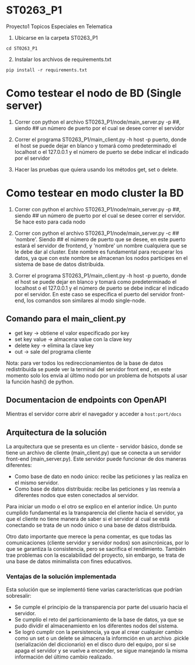 # ST0263_P1
Proyecto1 Topicos Especiales en Telematica

1. Ubicarse en la carpeta ST0263_P1

```cd ST0263_P1```

2. Instalar los archivos de requirements.txt

```pip install -r requirements.txt```

# Como testear el nodo de BD (Single server)

1. Correr con python el archivo  ST0263_P1/node/main_server.py -p ##, siendo ## un número de puerto 
    por el cual se desee correr el servidor

2. Correr el programa ST0263_P1/main_client.py -h host -p puerto, donde el host se puede dejar en blanco y tomará 
    como predeterminado el localhost o el 127.0.0.1 y el número de puerto se debe indicar el indicado por el servidor

3. Hacer las pruebas que quiera usando los métodos get, set o delete.

# Como testear en modo cluster la BD

1. Correr con python el archivo  ST0263_P1/node/main_server.py -p ##, siendo ## un número de puerto 
    por el cual se desee correr el servidor. Se hace esto para cada nodo

2. Correr con python el archivo  ST0263_P1/node/main_server.py -c ## 'nombre'. Siendo ## el número de puerto que se desee,
    en este puerto estará el servidor de frontend, y 'nombre' un nombre cualquiera que se le debe dar al cluster. Este nombre
    es fundamental para recuperar los datos, ya que con este nombre se almacenan los nodos participes en el sistema de base de 
    datos distribuida.

3. Correr el programa ST0263_P1/main_client.py -h host -p puerto, donde el host se puede dejar en blanco y tomará 
    como predeterminado el localhost o el 127.0.0.1 y el número de puerto se debe indicar el indicado por el servidor. En este caso se especifica el puerto del servidor front-end, los comandos son similares al modo single-node.

## Comando para el main_client.py

- get key -> obtiene el valor especificado por key
- set key value -> almacena value con la clave key
- delete key -> elimina la clave key
- out -> sale del programa cliente

Nota: para ver todos los redireccionamientos de la base de datos redistribuida se puede ver la terminal del servidor front end
    , en este momento solo los envía al último nodo por un problema de hotspots al usar la función hash() de python.

## Documentacion de endpoints con OpenAPI
Mientras el servidor corre abrir el navegador y acceder a
```host:port/docs```

## Arquitectura de la solución

La arquitectura que se presenta es un cliente - servidor básico, donde se tiene un archivo de cliente (main_client.py) que
se conecta a un servidor front-end (main_server.py). Este servidor puede funcionar de dos maneras diferentes:

- Como base de dato en nodo único: recibe las peticiones y las realiza en el mismo servidor.
- Como base de datos distribuida: recibe las peticiones y las reenvía a diferentes nodos que esten conectados al
  servidor.

Para iniciar un modo o el otro se explico en el anterior índice. Un punto cumplido fundamental es la transparencia del 
cliente hacia el servidor, ya que el cliente no tiene manera de saber si el servidor al cual se está conectando se trata
de un nodo único o una base de datos distribuida.

Otro dato importante que merece la pena comentar, es que todas las comunicaciones (cliente servidor y servidor nodos) son
asincrónicas, por lo que se garantiza la consistencia, pero se sacrifica el rendimiento. También trae problemas con la
escalabilidad del proyecto, sin embargo, se trata de una base de datos minimalista con fines educativos.

### Ventajas de la solución implementada

Esta solución que se implementó tiene varias características que podrían sobresalir:

- Se cumple el principio de la transparencia por parte del usuario hacia el servidor.
- Se cumplío el reto del particionamiento de la base de datos, ya que se pudo dividir el almacenamiento en los diferentes
  nodos del sistema.
- Se logró cumplir con la persistencia, ya que al crear cualquier cambio como un set o un delete se almacena la informción
  en un archivo .pickle (serialización del diccionario) en el disco duro del equipo, por si se apaga el servidor y se vuelve
  a encender, se sigue manejando la misma información del último cambio realizado.
